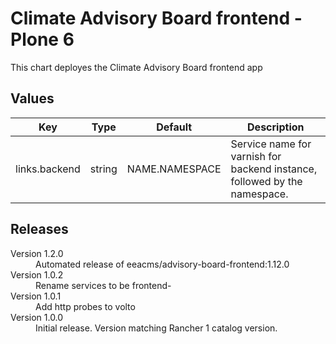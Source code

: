 # Climate Advisory Board frontend - Plone 6

This chart deployes the Climate Advisory Board frontend app 


## Values

| Key | Type | Default | Description |
|-----|------|---------|-------------|
| links.backend | string | NAME.NAMESPACE | Service name for varnish for backend instance, followed by the namespace. |

## Releases

<dl>
  <dt>Version 1.2.0</dt>
  <dd>Automated release of eeacms/advisory-board-frontend:1.12.0</dd>

  <dt>Version 1.0.2</dt>
  <dd>Rename services to be frontend- </dd>

  <dt>Version 1.0.1</dt>
  <dd>Add http probes to volto</dd>

  <dt>Version 1.0.0</dt>
  <dd>Initial release. Version matching Rancher 1 catalog version.</dd>
</dl> 
